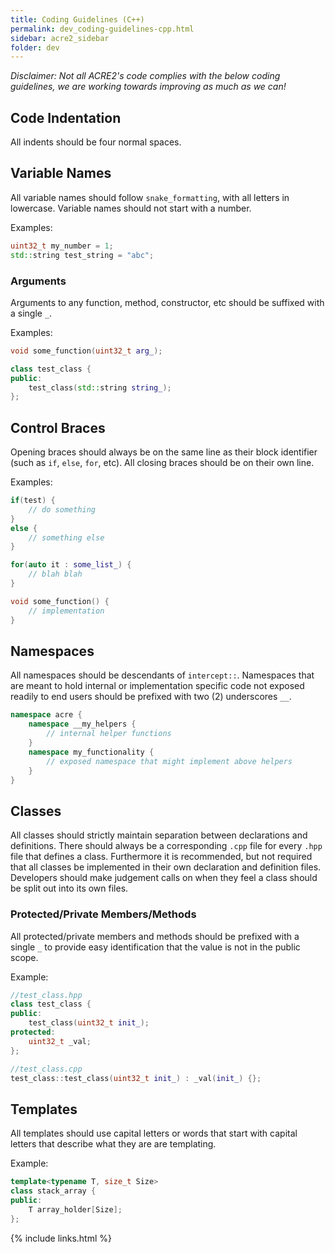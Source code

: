 ```yaml
---
title: Coding Guidelines (C++)
permalink: dev_coding-guidelines-cpp.html
sidebar: acre2_sidebar
folder: dev
---
```


_Disclaimer: Not all ACRE2's code complies with the below coding guidelines, we are working towards improving as much as we can!_

## Code Indentation

All indents should be four normal spaces.

## Variable Names

All variable names should follow `snake_formatting`, with all letters in lowercase. Variable names should not start with a number.

Examples:
```c++
uint32_t my_number = 1;
std::string test_string = "abc";
```

### Arguments

Arguments to any function, method, constructor, etc should be suffixed with a single `_`.

Examples:
```c++
void some_function(uint32_t arg_);

class test_class {
public:
    test_class(std::string string_);
};
```

## Control Braces

Opening braces should always be on the same line as their block identifier (such as `if`, `else`, `for`, etc). All closing braces should be on their own line.

Examples:
```c++
if(test) {
    // do something
}
else {
    // something else
}

for(auto it : some_list_) {
    // blah blah
}

void some_function() {
    // implementation
}
```

## Namespaces

All namespaces should be descendants of `intercept::`. Namespaces that are meant to hold internal or implementation specific code not exposed readily to end users should be prefixed with two (2) underscores `__`.

```c++
namespace acre {
    namespace __my_helpers {
        // internal helper functions
    }
    namespace my_functionality {
        // exposed namespace that might implement above helpers
    }
}
```

## Classes

All classes should strictly maintain separation between declarations and definitions. There should always be a corresponding `.cpp` file for every `.hpp` file that defines a class. Furthermore it is recommended, but not required that all classes be implemented in their own declaration and definition files. Developers should make judgement calls on when they feel a class should be split out into its own files.

### Protected/Private Members/Methods

All protected/private members and methods should be prefixed with a single `_` to provide easy identification that the value is not in the public scope.

Example:
```c++
//test_class.hpp
class test_class {
public:
    test_class(uint32_t init_);
protected:
    uint32_t _val;
};

//test_class.cpp
test_class::test_class(uint32_t init_) : _val(init_) {};
```

## Templates

All templates should use capital letters or words that start with capital letters that describe what they are are templating.

Example:
```c++
template<typename T, size_t Size>
class stack_array {
public:
    T array_holder[Size];
};
```

{% include links.html %}
